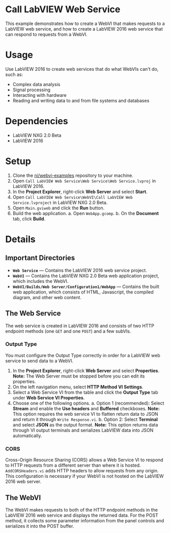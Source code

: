 # Call LabVIEW Web Service
This example demonstrates how to create a WebVI that makes requests to a LabVIEW web service, and how to create a LabVIEW 2016 web service that can respond to requests from a WebVI.

# Usage
Use LabVIEW 2016 to create web services that do what WebVIs can't do, such as:
  - Complex data analysis
  - Signal processing
  - Interacting with hardware
  - Reading and writing data to and from file systems and databases

# Dependencies
- LabVIEW NXG 2.0 Beta
- LabVIEW 2016

# Setup
1. Clone the [ni/webvi-examples](https://github.com/ni/webvi-examples) repository to your machine.
2. Open `Call LabVIEW Web Service\Web Service\Web Service.lvproj` in LabVIEW 2016.
3. In the **Project Explorer**, right-click **Web Server** and select **Start**.
4. Open `Call LabVIEW Web Service\WebVI\Call LabVIEW Web Service.lvproject` in LabVIEW NXG 2.0 Beta.
5. Open `Main.gviweb` and click the **Run** button.
6. Build the web application.
  a. Open `WebApp.gcomp`.
  b. On the **Document** tab, click **Build**.

# Details

## Important Directories
- **`Web Service`** &mdash; Contains the LabVIEW 2016 web service project.
- **`WebVI`** &mdash; Contains the LabVIEW NXG 2.0 Beta web application project, which includes the WebVI.
- **`WebVI/Builds/Web Server/Configuration1/WebApp`** &mdash; Contains the built web application, which consists of HTML, Javascript, the compiled diagram, and other web content.

## The Web Service
The web service is created in LabVIEW 2016 and consists of two HTTP endpoint methods (one `GET` and one `POST`) and a few subVIs. 

### Output Type
You must configure the Output Type correctly in order for a LabVIEW web service to send data to a WebVI.
1. In the **Project Explorer**, right-click **Web Server** and select **Properties**.
**Note:** The Web Server must be stopped before you can edit its properties.
2. On the left navigation menu, select **HTTP Method VI Settings**.
3. Select a Web Service VI from the table and click the **Output Type** tab under **Web Service VI Properties**.
4. Choose one of the following options.
  a. Option 1 (recommended): Select **Stream** and enable the **Use headers** and **Buffered** checkboxes.
**Note:** This option requires the web service VI to flatten return data to JSON and return it through `Write Response.vi`.
  b. Option 2: Select **Terminal** and select **JSON** as the output format.
**Note:** This option returns data through VI output terminals and serializes LabVIEW data into JSON automatically.

### CORS
Cross-Origin Resource Sharing (CORS) allows a Web Service VI to respond to HTTP requests from a different server than where it is hosted. `AddCORSHeaders.vi` adds HTTP headers to allow requests from any origin. This configuration is necessary if your WebVI is not hosted on the LabVIEW 2016 web server. 

## The WebVI
The WebVI makes requests to both of the HTTP endpoint methods in the LabVIEW 2016 web service and displays the returned data. For the POST method, it collects some parameter information from the panel controls and serializes it into the POST buffer. 
